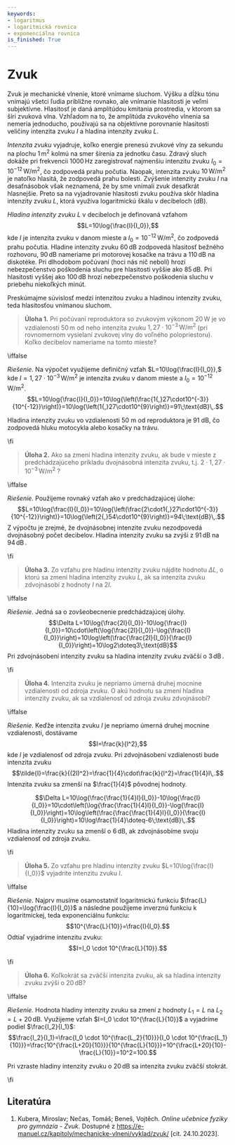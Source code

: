 ```yaml
---
keywords:
- logaritmus
- logaritmická rovnica
- exponenciálna rovnica
is_finished: True
---
```


# Zvuk

Zvuk je mechanické vlnenie, ktoré vnímame sluchom.
Výšku a dĺžku tónu vnímajú všetci ľudia približne rovnako, ale vnímanie hlasitosti je veľmi subjektívne.
Hlasitosť je daná amplitúdou kmitania prostredia, v ktorom sa šíri zvuková vlna. Vzhľadom na to, že amplitúda zvukového vlnenia sa nemeria jednoducho, používajú sa na objektívne porovnanie hlasitosti veličiny intenzita zvuku $I$ a hladina intenzity zvuku $L$.

*Intenzita zvuku* vyjadruje, koľko energie prenesú zvukové vlny za sekundu na plochu $1\,\text{m}^2$ kolmú na smer šírenia za jednotku času. Zdravý sluch dokáže pri frekvencii $1000\,\text{Hz}$ zaregistrovať najmenšiu intenzitu zvuku $I_0=10^{-12}\,\text{W}/\text{m}^2$, čo zodpovedá prahu počutia. Naopak, intenzita zvuku $10\,\text{W}/\text{m}^2$ je natoľko hlasitá, že zodpovedá prahu bolesti. Zvýšenie intenzity zvuku $I$ na desaťnásobok však neznamená, že by sme vnímali zvuk desaťkrát hlasnejšie. Preto sa na vyjadrovanie hlasitosti zvuku používa skôr hladina intenzity zvuku $L$, ktorá využíva logaritmickú škálu v decibeloch (dB).

*Hladina intenzity zvuku* $L$ v decibeloch je definovaná vzťahom
$$L=10\log{\frac{I}{I_0}},$$
kde $I$ je intenzita zvuku v danom mieste a $I_0=10^{-12}\,\text{W}/\text{m}^2$, čo zodpovedá prahu počutia. Hladine intenzity zvuku $60\,\text{dB}$ zodpovedá hlasitosť bežného rozhovoru, $90\,\text{dB}$ nameriame pri motorovej kosačke na trávu a $110\,\text{dB}$ na diskotéke. Pri dlhodobom počúvaní (hoci nás nič nebolí) hrozí nebezpečenstvo poškodenia sluchu pre hlasitosti vyššie ako $85\,\text{dB}$. Pri hlasitosti vyššej ako $100\,\text{dB}$ hrozí nebezpečenstvo poškodenia sluchu v priebehu niekoľkých minút.

Preskúmajme súvislosť medzi intenzitou zvuku a hladinou intenzity zvuku, teda hlasitosťou vnímanou sluchom.

>**Úloha 1.** Pri počúvaní reproduktora so zvukovým výkonom $20\,\text{W}$ je vo vzdialenosti $50\,\text{m}$ od neho intenzita zvuku $1{,}27\cdot10^{-3}\,\text{W}/\text{m}^2$ (pri rovnomernom vysielaní zvukovej vlny do voľného polopriestoru). Koľko decibelov nameriame na tomto mieste?

\iffalse

*Riešenie.* Na výpočet využijeme definičný vzťah $L=10\log{\frac{I}{I_0}},$
kde $I=1{,}27\cdot10^{-3}\,\text{W}/\text{m}^2$ je intenzita zvuku v danom mieste a $I_0=10^{-12}\,\text{W}/\text{m}^2$.
$$L=10\log{\frac{I}{I_0}}=10\log{\left(\frac{1{,}27\cdot10^{-3}}{10^{-12}}\right)}=10\log{\left(1{,}27\cdot10^{9}\right)}=91\;\text{dB}\,.$$

Hladina intenzity zvuku vo vzdialenosti $50$ m od reproduktora je $91$ dB, čo zodpovedá hluku motocykla alebo kosačky na trávu.

\fi

>**Úloha 2.** Ako sa zmení hladina intenzity zvuku, ak bude v mieste z predchádzajúceho príkladu dvojnásobná intenzita zvuku, t.j. $2\cdot1{,}27\cdot10^{-3}\,\text{W}/\text{m}^2$ ?

\iffalse

*Riešenie.* Použijeme rovnaký vzťah ako v predchádzajúcej úlohe:
$$L=10\log{\frac{I}{I_0}}=10\log{\left(\frac{2\cdot1{,}27\cdot10^{-3}}{10^{-12}}\right)}=10\log{\left(2{,}54\cdot10^{9}\right)}=94\;\text{dB}\,.$$
Z výpočtu je zrejmé, že dvojnásobnej intenzite zvuku nezodpovedá dvojnásobný počet decibelov. Hladina intenzity zvuku sa zvýši z
$91\,\text{dB}$ na $94\,\text{dB}\,$.

\fi

>**Úloha 3.** Zo vzťahu pre hladinu intenzity zvuku nájdite hodnotu $\Delta L$, o ktorú sa zmení hladina intenzity zvuku $L$, ak sa intenzita zvuku zdvojnásobí z hodnoty $I$ na $2I$.

\iffalse

*Riešenie.* Jedná sa o zovšeobecnenie predchádzajúcej úlohy.
$$\Delta L=10\log{\frac{2I}{I_0}}-10\log{\frac{I}{I_0}}=10\cdot\left(\log{\frac{2I}{I_0}}-\log{\frac{I}{I_0}}\right)=10\log\left(\frac{\frac{2I}{I_0}}{\frac{I}{I_0}}\right)=10\log2\doteq3\;\text{dB}$$
Pri zdvojnásobení intenzity zvuku sa hladina intenzity zvuku zväčší o $3\,\text{dB}\,$.

\fi

>**Úloha 4.** Intenzita zvuku je nepriamo úmerná druhej mocnine vzdialenosti od zdroja zvuku. O akú hodnotu sa zmení hladina intenzity zvuku, ak sa vzdialenosť od zdroja zvuku zdvojnásobí?

\iffalse

*Riešenie.* Keďže intenzita zvuku $I$ je nepriamo úmerná druhej mocnine vzdialenosti, dostávame  $$I=\frac{k}{l^2},$$ kde $l$ je vzdialenosť od zdroja zvuku. Pri zdvojnásobení vzdialenosti bude intenzita zvuku
$$\tilde{I}=\frac{k}{(2l)^2}=\frac{1}{4}\cdot\frac{k}{l^2}=\frac{1}{4}I\,.$$
Intenzita zvuku sa zmenší na $\frac{1}{4}$ pôvodnej hodnoty.

$$\Delta L=10\log{\frac{\frac{1}{4}I}{I_0}}-10\log{\frac{I}{I_0}}=10\cdot\left(\log{\frac{\frac{1}{4}I}{I_0}}-\log{\frac{I}{I_0}}\right)=10\log\left(\frac{\frac{\frac{1}{4}I}{I_0}}{\frac{I}{I_0}}\right)=10\log\frac{1}{4}\doteq-6\;\text{dB}\,.$$
Hladina intenzity zvuku sa zmenší o $6\,\text{dB}$, ak zdvojnásobíme svoju vzdialenosť od zdroja zvuku.

\fi

>**Úloha 5.** Zo vzťahu pre hladinu intenzity zvuku $L=10\log{\frac{I}{I_0}}$ vyjadrite intenzitu zvuku $I$.

\iffalse

*Riešenie.* Najprv musíme osamostatniť logaritmickú funkciu
$\frac{L}{10}=\log{\frac{I}{I_0}}$ a následne použijeme inverznú funkciu k logaritmickej, teda exponenciálnu funkciu:
$$10^{\frac{L}{10}}=\frac{I}{I_0}.$$
Odtiaľ vyjadríme intenzitu zvuku:
$$I=I_0 \cdot 10^{\frac{L}{10}}.$$

\fi

>**Úloha 6.** Koľkokrát sa zväčší intenzita zvuku, ak sa hladina intenzity zvuku zvýši o $20\,\text{dB}$?

\iffalse

*Riešenie.* Hodnota hladiny intenzity zvuku sa zmení z hodnoty $L_1=L$ na $L_2=L+20\,\text{dB}$. Využijeme vzťah $I=I_0 \cdot 10^{\frac{L}{10}}$ a vyjadríme podiel $\frac{I_2}{I_1}$:
$$\frac{I_2}{I_1}=\frac{I_0 \cdot 10^{\frac{L_2}{10}}}{I_0 \cdot 10^{\frac{L_1}{10}}}=\frac{10^{\frac{L+20}{10}}}{10^{\frac{L}{10}}}=10^{\frac{L+20}{10}-\frac{L}{10}}=10^2=100.$$

Pri vzraste hladiny intenzity zvuku o $20\,\text{dB}$ sa intenzita zvuku zväčší stokrát.

\fi

## Literatúra 
1. Kubera, Miroslav; Nečas, Tomáš; Beneš, Vojtěch. *Online učebnice fyziky pro gymnázia - Zvuk.* Dostupné z <https://e-manuel.cz/kapitoly/mechanicke-vlneni/vyklad/zvuk/> [cit. 24.10.2023].
